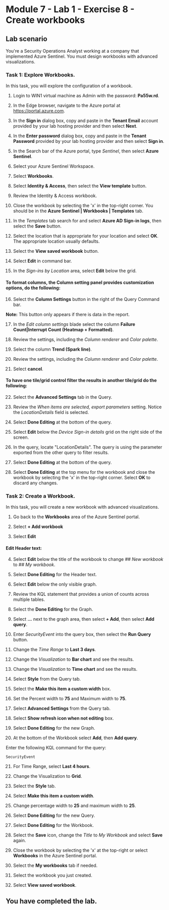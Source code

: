 # Module 7 - Lab 1 - Exercise 8 - Create workbooks

## Lab scenario

You're a Security Operations Analyst working at a company that implemented Azure Sentinel. You must design workbooks with advanced visualizations.

### Task 1: Explore Workbooks.

In this task, you will explore the configuration of a workbook.

1. Login to WIN1 virtual machine as Admin with the password: **Pa55w.rd**.  

2. In the Edge browser, navigate to the Azure portal at https://portal.azure.com.

3. In the **Sign in** dialog box, copy and paste in the **Tenant Email** account provided by your lab hosting provider and then select **Next**.

4. In the **Enter password** dialog box, copy and paste in the **Tenant Password** provided by your lab hosting provider and then select **Sign in**.

5. In the Search bar of the Azure portal, type *Sentinel*, then select **Azure Sentinel**.

6. Select your Azure Sentinel Workspace.

7. Select **Workbooks**.

8. Select **Identity & Access**, then select the **View template** button.

9. Review the Identity & Access workbook.

10. Close the workbook by selecting the 'x' in the top-right corner. You should be in the **Azure Sentinel | Workbooks | Templates** tab.

11. In the *Templates* tab search for and select **Azure AD Sign-in logs**, then select the **Save** button. 

12. Select the location that is appropriate for your location and select **OK**. The appropriate location usually defaults.

13. Select the **View saved workbook** button.

14. Select **Edit** in command bar.

15. In the *Sign-ins by Location* area, select **Edit** below the grid.

#### To format columns, the Column setting panel provides customization options, do the following:

16. Select the **Column Settings** button in the right of the Query Command bar.

**Note:** This button only appears if there is data in the report.

17. In the *Edit column settings* blade select the column **Failure Count|Interrupt Count (Heatmap + Formatted)**.

18. Review the settings, including the *Column renderer* and *Color palette*.

19. Select the column **Trend (Spark line)**.

20. Review the settings, including the *Column renderer* and *Color palette*.

21. Select **cancel**.

#### To have one tile/grid control filter the results in another tile/grid do the following:

22. Select the **Advanced Settings** tab in the Query.

23. Review the *When items are selected, export parameters* setting.  Notice the *LocationDetails* field is selected.

24. Select **Done Editing** at the bottom of the query.

25. Select **Edit** below the *Device Sign-in details* grid on the right side of the screen.  

26. In the query, locate "LocationDetails". The query is using the parameter exported from the other query to filter results.

27. Select **Done Editing** at the bottom of the query.

28. Select **Done Editing** at the top menu for the workbook and close the workbook by selecting the 'x' in the top-right corner. Select **OK** to discard any changes.

### Task 2: Create a Workbook.

In this task, you will create a new workbook with advanced visualizations.

1. Go back to the **Workbooks** area of the Azure Sentinel portal.

2. Select **+ Add workbook**

3. Select **Edit**

#### Edit Header text:

4. Select **Edit** below the title of the workbook to change *## New workbook* to *## My workbook*.

5. Select **Done Editing** for the Header text.

6. Select **Edit** below the only visible graph.

7. Review the KQL statement that provides a union of counts across multiple tables.

8. Select the **Done Editing** for the Graph.

9. Select **...** next to the graph area, then select **+ Add**, then select **Add query**.

10. Enter *SecurityEvent* into the query box, then select the **Run Query** button.

11. Change the *Time Range* to **Last 3 days**.

12. Change the *Visualization* to **Bar chart** and see the results.

13. Change the *Visualization* to **Time chart** and see the results.

14. Select **Style** from the Query tab.

15. Select the **Make this item a custom width** box.

16. Set the Percent width to **75** and Maximum width to **75**.

17. Select **Advanced Settings** from the Query tab.

18. Select **Show refresh icon when not editing** box. 

19. Select **Done Editing** for the new Graph.

20. At the bottom of the Workbook select **Add**, then **Add query**.

Enter the following KQL command for the query:

```
SecurityEvent
```

21. For Time Range, select **Last 4 hours**.

22. Change the Visualization to **Grid**.

23. Select the **Style** tab.

24. Select **Make this item a custom width**.

25. Change percentage width to **25** and maximum width to **25**. 

26. Select **Done Editing** for the new Query.

27. Select **Done Editing** for the Workbook.

28. Select the **Save** icon, change the *Title* to *My Workbook* and select **Save** again.

29. Close the workbook by selecting the 'x' at the top-right or select **Workbooks** in the Azure Sentinel portal.

30. Select the **My workbooks** tab if needed.

31. Select the workbook you just created.

32. Select **View saved workbook**.

## You have completed the lab.
